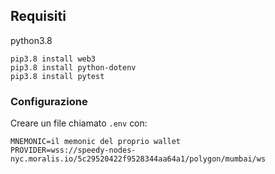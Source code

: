 ## Requisiti

python3.8
```
pip3.8 install web3
pip3.8 install python-dotenv
pip3.8 install pytest
```
### Configurazione

Creare un file chiamato `.env` con:
```
MNEMONIC=il memonic del proprio wallet
PROVIDER=wss://speedy-nodes-nyc.moralis.io/5c29520422f9528344aa64a1/polygon/mumbai/ws
```
